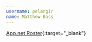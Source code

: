 ```yaml
---
username: pelargir
name: Matthew Bass
---
```


[App.net Roster](http://www.appnetroster.com){:target="_blank"}
